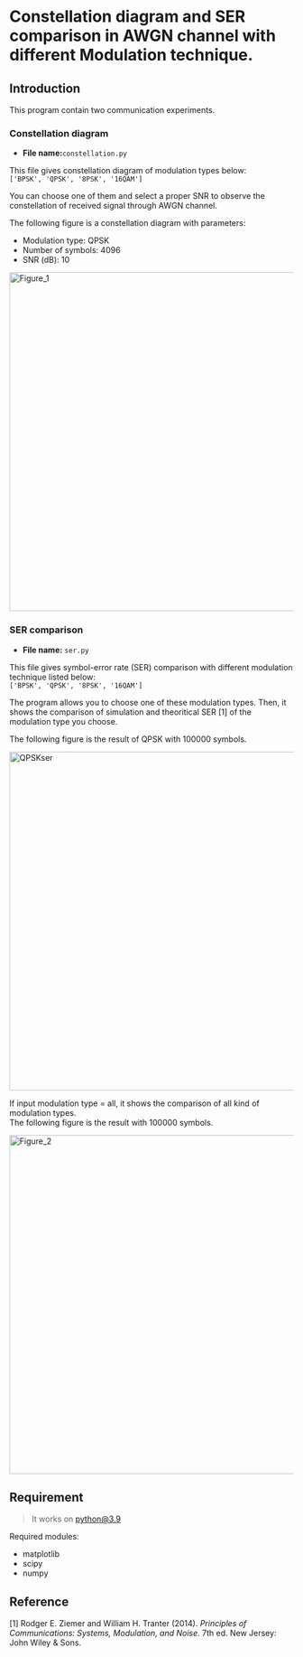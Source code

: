 # Constellation diagram and SER comparison in AWGN channel with different Modulation technique.
## Introduction
This program contain two communication experiments.<br>
### Constellation diagram
* **File name:**`constellation.py`<br>

This file gives constellation diagram of modulation types below:<br>
`['BPSK', 'QPSK', '8PSK', '16QAM']`<br>

You can choose one of them and select a proper SNR to observe the constellation of received signal through AWGN channel.<br>

The following figure is a constellation diagram with parameters:                        
* Modulation type: QPSK
* Number of symbols: 4096
* SNR (dB): 10

<img src='https://user-images.githubusercontent.com/38156969/123224547-7d144d00-d504-11eb-946f-3edcad5be51a.png' alt='Figure_1' width=600 align=center>

### SER comparison
* **File name:** `ser.py`

This file gives symbol-error rate (SER) comparison with different modulation technique listed below:<br>
`['BPSK', 'QPSK', '8PSK', '16QAM']`

The program allows you to choose one of these modulation types. Then, it shows the comparison of simulation and theoritical SER [1] of the modulation type you choose.

The following figure is the result of QPSK with 100000 symbols.

<img src='https://user-images.githubusercontent.com/38156969/123418122-42391480-d5eb-11eb-902c-76cb307ec7c8.png' alt='QPSKser' width=600>

If input modulation type = all, it shows the comparison of all kind of modulation types.<br>
The following figure is the result with 100000 symbols.

<img src='https://user-images.githubusercontent.com/38156969/123234799-d92f9f00-d50d-11eb-9b2c-d87c415bb729.png' alt='Figure_2' width=600>

## Requirement
>It works on python@3.9

Required modules:
* matplotlib
* scipy
* numpy

## Reference
[1] Rodger E. Ziemer and William H. Tranter (2014). *Principles of Communications: Systems, Modulation, and Noise*. 7th ed. New Jersey: John Wiley & Sons.
